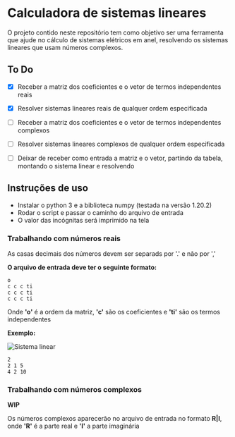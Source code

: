 # Calculadora de sistemas lineares

O projeto contido neste repositório tem como objetivo ser uma ferramenta que ajude
no cálculo de sistemas elétricos em anel, resolvendo os sistemas lineares que usam números complexos.

## To Do

- [X] Receber a matriz dos coeficientes e o vetor de termos independentes reais
- [X] Resolver sistemas lineares reais de qualquer ordem especificada
- [ ] Receber a matriz dos coeficientes e o vetor de termos independentes complexos
- [ ] Resolver sistemas lineares complexos de qualquer ordem especificada
- [ ] Deixar de receber como entrada a matriz e o vetor, partindo da tabela, montando o sistema linear e resolvendo


## Instruções de uso

- Instalar o python 3 e a biblioteca numpy (testada na versão 1.20.2)
- Rodar o script e passar o caminho do arquivo de entrada
- O valor das incógnitas será imprimido na tela

### Trabalhando com números reais

As casas decimais dos números devem ser separads por '.' e não por ','

**O arquivo de entrada deve ter o seguinte formato:**

```
o
c c c ti
c c c ti
c c c ti
```

Onde **'o'** é a ordem da matriz, **'c'** são os coeficientes e **'ti'** são os termos independentes


**Exemplo:**

![Sistema linear](https://www.todoestudo.com.br/wp-content/uploads/2020/05/sistema-linear-3.png)

```
2
2 1 5
4 2 10
```

### Trabalhando com números complexos

**WIP**

Os números complexos aparecerão no arquivo de entrada no formato **R|I**, onde
**'R'** é a parte real e **'I'** a parte imaginária
